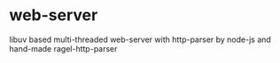 # web-server
libuv based multi-threaded web-server with http-parser by node-js and hand-made ragel-http-parser
